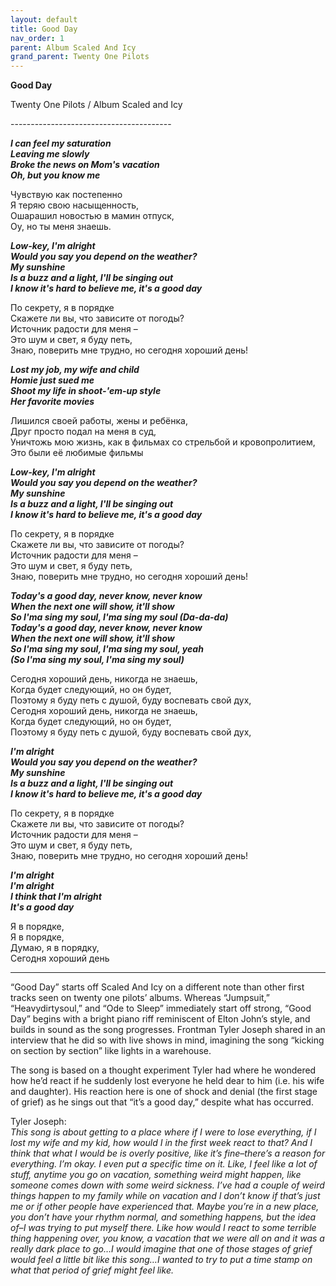 ```yaml
---  
layout: default  
title: Good Day  
nav_order: 1  
parent: Album Scaled And Icy      
grand_parent: Twenty One Pilots  
---  
```


**Good Day**
<p>
Twenty One Pilots / Album Scaled and Icy
</p>  
----------------------------------------    

**_I can feel my saturation  
Leaving me slowly                      
Broke the news on Mom's vacation  
Oh, but you know me_**  

Чувствую как постепенно              
Я теряю свою насыщенность,  
Ошарашил новостью в мамин отпуск,  
Оу, но ты меня знаешь.

**_Low-key, I'm alright  
Would you say you depend on the weather?  
My sunshine  
Is a buzz and a light, I'll be singing out  
I know it's hard to believe me, it's a good day_**  

По секрету, я в порядке  
Скажете ли вы, что зависите от погоды?  
Источник радости для меня –  
Это шум и свет, я буду петь,  
Знаю, поверить мне трудно, но сегодня хороший день!  

**_Lost my job, my wife and child  
Homie just sued me  
Shoot my life in shoot-'em-up style  
Her favorite movies_**  

Лишился своей работы, жены и ребёнка,  
Друг просто подал на меня в суд,  
Уничтожь мою жизнь, как в фильмах со стрельбой и кровопролитием,  
Это были её любимые фильмы

**_Low-key, I'm alright  
Would you say you depend on the weather?  
My sunshine  
Is a buzz and a light, I'll be singing out  
I know it's hard to believe me, it's a good day_**  

По секрету, я в порядке  
Скажете ли вы, что зависите от погоды?  
Источник радости для меня –  
Это шум и свет, я буду петь,  
Знаю, поверить мне трудно, но сегодня хороший день!  

**_Today's a good day, never know, never know  
When the next one will show, it'll show  
So I'ma sing my soul, I'ma sing my soul (Da-da-da)  
Today's a good day, never know, never know  
When the next one will show, it'll show  
So I'ma sing my soul, I'ma sing my soul, yeah  
(So I'ma sing my soul, I'ma sing my soul)_**  

Сегодня хороший день, никогда не знаешь,  
Когда будет следующий, но он будет,  
Поэтому я буду петь с душой, буду воспевать свой дух,  
Сегодня хороший день, никогда не знаешь,  
Когда будет следующий, но он будет,  
Поэтому я буду петь с душой, буду воспевать свой дух,  

**_I'm alright  
Would you say you depend on the weather?  
My sunshine  
Is a buzz and a light, I'll be singing out  
I know it's hard to believe me, it's a good day_**  

По секрету, я в порядке  
Скажете ли вы, что зависите от погоды?  
Источник радости для меня –  
Это шум и свет, я буду петь,  
Знаю, поверить мне трудно, но сегодня хороший день!  

**_I'm alright  
I'm alright  
I think that I'm alright  
It's a good day_**  

Я в порядке,  
Я в порядке,  
Думаю, я в порядку,  
Сегодня хороший день  

- - -

“Good Day” starts off Scaled And Icy on a different note than other first tracks seen on twenty one pilots’ albums. Whereas “Jumpsuit,” “Heavydirtysoul,” and “Ode to Sleep” immediately start off strong, “Good Day” begins with a bright piano riff reminiscent of Elton John’s style, and builds in sound as the song progresses. Frontman Tyler Joseph shared in an interview that he did so with live shows in mind, imagining the song “kicking on section by section” like lights in a warehouse.

The song is based on a thought experiment Tyler had where he wondered how he’d react if he suddenly lost everyone he held dear to him (i.e. his wife and daughter). His reaction here is one of shock and denial (the first stage of grief) as he sings out that “it’s a good day,” despite what has occurred.  

Tyler Joseph:  
_This song is about getting to a place where if I were to lose everything, if I lost my wife and my kid, how would I in the first week react to that? And I think that what I would be is overly positive, like it’s fine–there’s a reason for everything. I’m okay. I even put a specific time on it. Like, I feel like a lot of stuff, anytime you go on vacation, something weird might happen, like someone comes down with some weird sickness. I’ve had a couple of weird things happen to my family while on vacation and I don’t know if that’s just me or if other people have experienced that. Maybe you’re in a new place, you don’t have your rhythm normal, and something happens, but the idea of–I was trying to put myself there. Like how would I react to some terrible thing happening over, you know, a vacation that we were all on and it was a really dark place to go…I would imagine that one of those stages of grief would feel a little bit like this song…I wanted to try to put a time stamp on what that period of grief might feel like._
